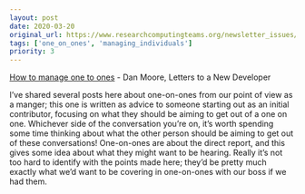 ```yaml
---
layout: post
date: 2020-03-20
original_url: https://www.researchcomputingteams.org/newsletter_issues/0015
tags: ['one_on_ones', 'managing_individuals']
priority: 3
---
```


<!-- markdownlint-disable MD033 -->
<!-- markdownlint-disable MD041 -->
<!-- markdownlint-disable MD049 -->

[How to manage one to ones](https://letterstoanewdeveloper.com/2020/03/16/how-to-manage-one-to-ones/) - Dan Moore, Letters to a New Developer

I’ve shared several posts here about one-on-ones from our point of view as a manger; this one is written as advice to someone starting out as an initial contributor, focusing on what they should be aiming to get out of a one on one.  Whichever side of the conversation you’re on, it’s worth spending some time thinking about what the other person should be aiming to get out of these conversations!  One-on-ones are about the direct report, and this gives some idea about what they might want to be hearing.  Really it’s not too hard to identify with the points made here; they’d be pretty much exactly what we’d want to be covering in one-on-ones with our boss if we had them.

